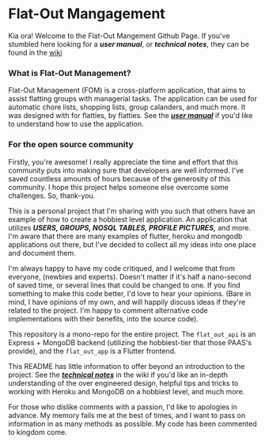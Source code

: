 # Flat-Out Mangagement

Kia ora!
Welcome to the Flat-Out Mangement Github Page. If you've stumbled here looking for a _**user manual**_, or _**technical notes**_, they can be found in the [wiki](https://github.com/HonsonCooky/Flat-Out-Management/wiki) 

### What is Flat-Out Management?
Flat-Out Management (FOM) is a cross-platform application, that aims to assist flatting groups with managerial tasks. The application can be used for automatic chore lists, shopping lists, group calanders, and much more. It was designed with for flatties, by flatties. See the [_**user manual**_](https://github.com/HonsonCooky/Flat-Out-Management/wiki/User-Manual) if you'd like to understand how to use the application.

### For the open source community
Firstly, you're awesome! I really appreciate the time and effort that this community puts into making sure that developers are well informed. I've saved countless amounts of hours because of the generosity of this community. I hope this project helps someone else overcome some challenges. So, thank-you.

This is a personal project that I'm sharing with you such that others have an example of how to create a hobbiest level application. An application that utilizes _**USERS, GROUPS, NOSQL TABLES, PROFILE PICTURES,**_ and more. I'm aware that there are many examples of flutter, heroku and mongodb applications out there, but I've decided to collect all my ideas into one place and document them.

I'm always happy to have my code critiqued, and I welcome that from everyone, (newbies and experts). Doesn't matter if it's half a nano-second of saved time, or several lines that could be changed to one. If you find something to make this code better, I'd love to hear your opinions. (Bare in mind, I have opinions of my own, and will happily discuss ideas if they're related to the project. I'm happy to comment alternative code implementations with their benefits, into the source code).

This repository is a mono-repo for the entire project. The `flat_out_api` is an Express + MongoDB backend (utilizing the hobbiest-tier that those PAAS's provide), and the `flat_out_app` is a Flutter frontend.

This README has little information to offer beyond an introduction to the project. See the [_**technical notes**_](https://github.com/HonsonCooky/Flat-Out-Management/wiki/Technical-Design-and-Implementation) in the wiki if you'd like an in-depth understanding of the over engineered design, helpful tips and tricks to working with Heroku and MongoDB on a hobbiest level, and much more.

For those who dislike comments with a passion, I'd like to apologies in advance. My memory fails me at the best of times, and I want to pass on information in as many methods as possible. My code has been commented to kingdom come.
